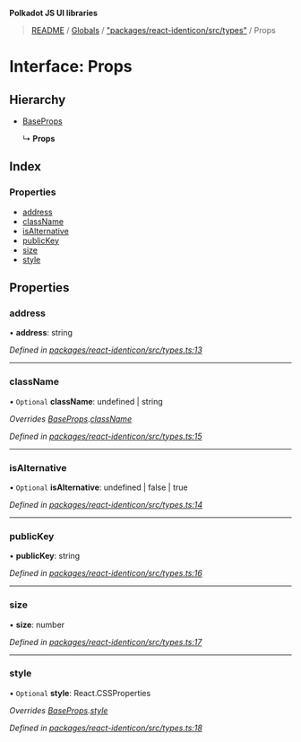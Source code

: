 **Polkadot JS UI libraries**

> [README](../README.md) / [Globals](../globals.md) / ["packages/react-identicon/src/types"](../modules/_packages_react_identicon_src_types_.md) / Props

# Interface: Props

## Hierarchy

* [BaseProps](_packages_react_identicon_src_types_.baseprops.md)

  ↳ **Props**

## Index

### Properties

* [address](_packages_react_identicon_src_types_.props.md#address)
* [className](_packages_react_identicon_src_types_.props.md#classname)
* [isAlternative](_packages_react_identicon_src_types_.props.md#isalternative)
* [publicKey](_packages_react_identicon_src_types_.props.md#publickey)
* [size](_packages_react_identicon_src_types_.props.md#size)
* [style](_packages_react_identicon_src_types_.props.md#style)

## Properties

### address

•  **address**: string

*Defined in [packages/react-identicon/src/types.ts:13](https://github.com/polkadot-js/ui/blob/678d4dc5/packages/react-identicon/src/types.ts#L13)*

___

### className

• `Optional` **className**: undefined \| string

*Overrides [BaseProps](_packages_react_identicon_src_types_.baseprops.md).[className](_packages_react_identicon_src_types_.baseprops.md#classname)*

*Defined in [packages/react-identicon/src/types.ts:15](https://github.com/polkadot-js/ui/blob/678d4dc5/packages/react-identicon/src/types.ts#L15)*

___

### isAlternative

• `Optional` **isAlternative**: undefined \| false \| true

*Defined in [packages/react-identicon/src/types.ts:14](https://github.com/polkadot-js/ui/blob/678d4dc5/packages/react-identicon/src/types.ts#L14)*

___

### publicKey

•  **publicKey**: string

*Defined in [packages/react-identicon/src/types.ts:16](https://github.com/polkadot-js/ui/blob/678d4dc5/packages/react-identicon/src/types.ts#L16)*

___

### size

•  **size**: number

*Defined in [packages/react-identicon/src/types.ts:17](https://github.com/polkadot-js/ui/blob/678d4dc5/packages/react-identicon/src/types.ts#L17)*

___

### style

• `Optional` **style**: React.CSSProperties

*Overrides [BaseProps](_packages_react_identicon_src_types_.baseprops.md).[style](_packages_react_identicon_src_types_.baseprops.md#style)*

*Defined in [packages/react-identicon/src/types.ts:18](https://github.com/polkadot-js/ui/blob/678d4dc5/packages/react-identicon/src/types.ts#L18)*
